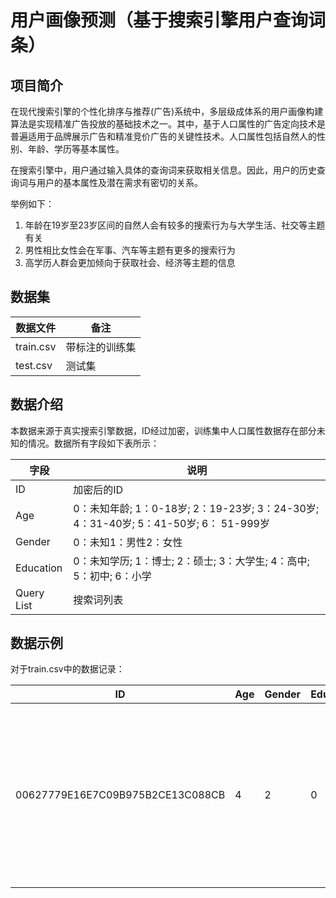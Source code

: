 用户画像预测（基于搜索引擎用户查询词条）
====

## 项目简介

在现代搜索引擎的个性化排序与推荐(广告)系统中，多层级成体系的用户画像构建算法是实现精准广告投放的基础技术之一。其中，基于人口属性的广告定向技术是普遍适用于品牌展示广告和精准竞价广告的关键性技术。人口属性包括自然人的性别、年龄、学历等基本属性。

在搜索引擎中，用户通过输入具体的查询词来获取相关信息。因此，用户的历史查询词与用户的基本属性及潜在需求有密切的关系。

举例如下：

1. 年龄在19岁至23岁区间的自然人会有较多的搜索行为与大学生活、社交等主题有关
2. 男性相比女性会在军事、汽车等主题有更多的搜索行为
3. 高学历人群会更加倾向于获取社会、经济等主题的信息


数据集
----

| 数据文件  | 备注           |
| --------- | -------------- |
| train.csv | 带标注的训练集 |
| test.csv  | 测试集         |

数据介绍
----

本数据来源于真实搜索引擎数据，ID经过加密，训练集中人口属性数据存在部分未知的情况。数据所有字段如下表所示：

| 字段       | 说明                                                         |
| ---------- | ------------------------------------------------------------ |
| ID         | 加密后的ID                                                   |
| Age        | 0：未知年龄; 1：0-18岁; 2：19-23岁; 3：24-30岁; 4：31-40岁; 5：41-50岁; 6： 51-999岁 |
| Gender     | 0：未知1：男性2：女性                                        |
| Education  | 0：未知学历; 1：博士; 2：硕士; 3：大学生; 4：高中; 5：初中; 6：小学 |
| Query List | 搜索词列表                                                   |

数据示例
----

对于train.csv中的数据记录：

| ID                               | Age  | Gender | Education | Query_List                                                   |
| -------------------------------- | ---- | ------ | --------- | ------------------------------------------------------------ |
| 00627779E16E7C09B975B2CE13C088CB | 4    | 2      | 0         | 钢琴曲欣赏100首 一个月的宝宝眼睫毛那么是黄色 宝宝右眼有眼屎 小儿抽搐怎么办 剖腹产后刀口上有线头 属羊和属鸡的配吗 |
 

